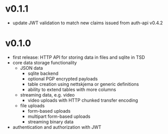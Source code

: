 
# v0.1.1

- update JWT validation to match new claims issued from auth-api v0.4.2

# v0.1.0

- first release: HTTP API for storing data in files and sqlite in TSD
- core data storage functionality
    - JSON data
        - sqlite backend
        - optional PGP encrypted payloads
        - table creation using nettskjema or generic definitions
        - ability to extend tables with more columns
    - streaming data, e.g. video
        - video uploads with HTTP chunked transfer encoding
    - file uploads
        - form-based uploads
        - multipart form-based uploads
        - streaming binary data
- authentication and authorization with JWT

